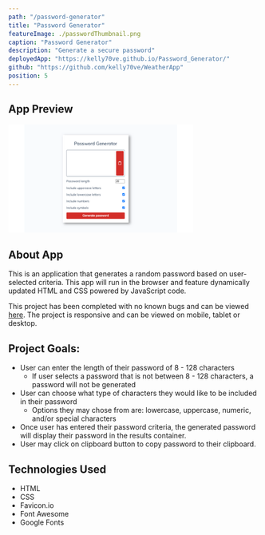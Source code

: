 ```yaml
---
path: "/password-generator"
title: "Password Generator"
featureImage: ./passwordThumbnail.png
caption: "Password Generator"
description: "Generate a secure password"
deployedApp: "https://kelly70ve.github.io/Password_Generator/"
github: "https://github.com/kelly70ve/WeatherApp"
position: 5
---
```

## App Preview 


![Weather Dashboard Preview](./passwordThumbnail.png)

## About App
This is an application that generates a random password based on user-selected criteria. This app will run in the browser and feature dynamically updated HTML and CSS powered by JavaScript code.

This project has been completed with no known bugs and can be viewed <a href="https://kelly70ve.github.io/Password_Generator/" target="_blank" rel="noreferrer">here</a>. The project is responsive and can be viewed on mobile, tablet or desktop.

## Project Goals:

- User can enter the length of their password of 8 - 128 characters
  - If user selects a password that is not between 8 - 128 characters, a password will not be generated
- User can choose what type of characters they would like to be included in their password 
  - Options they may chose from are: lowercase, uppercase, numeric, and/or special characters
- Once user has entered their password criteria, the generated password will display their password in the results container. 
- User may click on clipboard button to copy password to their clipboard.

## Technologies Used

- HTML
- CSS
- Favicon.io
- Font Awesome
- Google Fonts